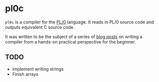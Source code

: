 pl0c
====
`pl0c` is a compiler for the
[PL/0](https://en.wikipedia.org/wiki/PL/0)
language. It reads in PL/0 source code and outputs
equivalent C source code.

It was written to be the subject of a series of
[blog posts](https://briancallahan.net/blog/20210814.html)
on writing a compiler from a hands-on practical perspective
for the beginner.

TODO
----
* Implement writing strings
* Finish arrays
